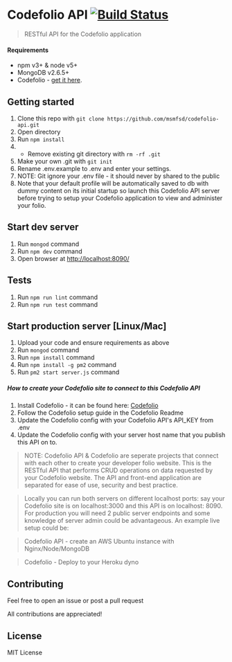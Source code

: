 # Codefolio API [![Build Status](https://travis-ci.com/msmfsd/codefolio-api.svg?token=pQuZQVJCHi2ifpjKbzd7&branch=master)](https://travis-ci.com/msmfsd/codefolio-api)

> RESTful API for the Codefolio application

#### Requirements
- npm v3+ & node v5+
- MongoDB v2.6.5+
- Codefolio - [get it here](https://github.com/msmfsd/codefolio).

## Getting started
1. Clone this repo with ```git clone https://github.com/msmfsd/codefolio-api.git```
2. Open directory
3. Run ```npm install```
4. * Remove existing git directory with ```rm -rf .git```
5. Make your own .git with ```git init```
6. Rename .env.example to .env and enter your settings.
7. NOTE: Git ignore your .env file - it should never by shared to the public
8. Note that your default profile will be automatically saved to db with dummy content on its initial startup so launch this Codefolio API server before trying to setup your Codefolio application to view and administer your folio.

## Start dev server
1. Run ```mongod``` command
2. Run ```npm dev``` command
3. Open browser at [http://localhost:8090/](http://localhost:8090/)

## Tests
1. Run ```npm run lint``` command
2. Run ```npm run test``` command

## Start production server [Linux/Mac]
1. Upload your code and ensure requirements as above
2. Run ```mongod``` command
3. Run ```npm install``` command
4. Run ```npm install -g pm2``` command
5. Run ```pm2 start server.js``` command

##### How to create your Codefolio site to connect to this Codefolio API
1. Install Codefolio - it can be found here: [Codefolio](https://github.com/msmfsd/codefolio)
2. Follow the Codefolio setup guide in the Codefolio Readme
3. Update the Codefolio config with your Codefolio API's API_KEY from .env
4. Update the Codefolio config with your server host name that you publish this API on to.


> NOTE: Codefolio API & Codefolio are seperate projects that connect with each other to create your developer folio website. This is the RESTful API that performs CRUD operations on data requested by your Codefolio website. The API and front-end application are separated for ease of use, security and best practice.

>Locally you can run both servers on different localhost ports: say your Codefolio site is on localhost:3000 and this API is on localhost: 8090. For production you will need 2 public server endpoints and some knowledge of server admin could be advantageous. An example live setup could be:

> Codefolio API - create an AWS Ubuntu instance with Nginx/Node/MongoDB

> Codefolio - Deploy to your Heroku dyno

## Contributing
Feel free to open an issue or post a pull request

All contributions are appreciated!

## License
MIT License
